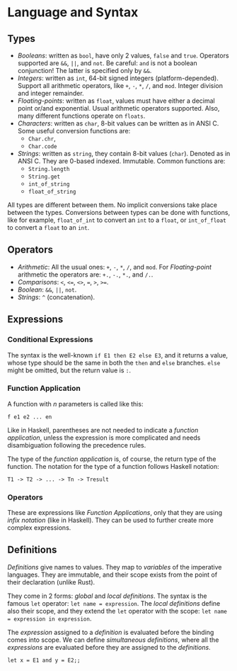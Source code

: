 Language and Syntax
===================

Types
-----

 - _Booleans_:
   written as `bool`, have only 2 values, `false` and `true`.
   Operators supported are `&&`, `||`, and `not`.
   Be careful:  `and` is not a boolean conjunction!
   The latter is specified only by `&&`.
 - _Integers_:
   written as `int`, 64-bit signed integers (platform-depended).
   Support all arithmetic operators, like `+`, `-`, `*`, `/`, and `mod`.
   Integer division and integer remainder.
 - _Floating-points_:
   written as `float`, values must have either a decimal point or/and
   exponential.  Usual arithmetic operators supported.
   Also, many different functions operate on `floats`.
 - _Characters_:
   written as `char`, 8-bit values can be written as in ANSI C.
   Some useful conversion functions are:
   * `Char.chr`,
   * `Char.code`
 - _Strings_:
   written as `string`, they contain 8-bit values (`char`).
   Denoted as in ANSI C.  They are 0-based indexed.  Immutable.
   Common functions are:
   * `String.length`
   * `String.get`
   * `int_of_string`
   * `float_of_string`

All types are different between them.  No implicit conversions take place
between the types.  Conversions between types can be done with functions,
like for example, `float_of_int` to convert an `int` to a `float`, or
`int_of_float` to convert a `float` to an `int`.


Operators
---------

 - _Arithmetic_:
   All the usual ones: `+`, `-`, `*`, `/`, and `mod`.
   For _Floating-point_ arithmetic the operators are:
   `+.`, `-.`, `*.`, and `/.`.
 - _Comparisons_:
   `<`, `<=`, `<>`, `=`, `>`, `>=`.
 - _Boolean_:
   `&&`, `||`, `not`.
 - _Strings_:
   `^` (concatenation).


Expressions
-----------

### Conditional Expressions ###

The syntax is the well-known `if E1 then E2 else E3`, and it returns a value,
whose type should be the same in both the `then` and `else` branches.
`else` might be omitted, but the return value is `:`.

### Function Application ###

A function with _n_ parameters is called like this:

    f e1 e2 ... en

Like in Haskell, parentheses are not needed to indicate a _function
application_, unless the expression is more complicated and needs disambiguation
following the precedence rules.

The type of the _function application_ is, of course, the return type of the
function.  The notation for the type of a function follows Haskell notation:

    T1 -> T2 -> ... -> Tn -> Tresult

### Operators ###

These are expressions like _Function Applications_, only that they are using
_infix notation_ (like in Haskell).  They can be used to further create more
complex expressions.


Definitions
-----------

_Definitions_ give names to values.  They map to _variables_ of the imperative
languages.  They are immutable, and their scope exists from the point of their
declaration (unlike Rust).

They come in 2 forms:  _global_ and _local definitions_.
The syntax is the famous `let` operator:  `let name = expression`.
The _local definitions_ define also their scope, and they extend the `let`
operator with the scope:  `let name = expression in expression`.

The _expression_ assigned to a _definition_ is evaluated before the
binding comes into scope.  We can define _simultaneous definitions_, where all
the _expressions_ are evaluated before they are assigned to the _definitions_.

    let x = E1 and y = E2;;
